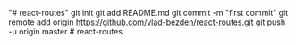 "# react-routes"  git init git add README.md git commit -m "first commit" git remote add origin https://github.com/vlad-bezden/react-routes.git git push -u origin master
#   r e a c t - r o u t e s  
 